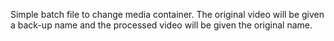 Simple batch file to change media container. The original video will be given a back-up name and the processed video will be given the original name.
